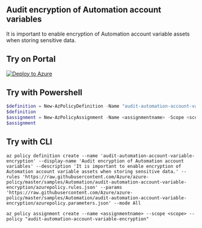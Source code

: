 ## Audit encryption of Automation account variables

It is important to enable encryption of Automation account variable assets when storing sensitive data.

## Try on Portal

[![Deploy to Azure](https://aka.ms/deploytoazurebutton)](https://portal.azure.com/#blade/Microsoft_Azure_Policy/CreatePolicyDefinitionBlade/uri/https%3A%2F%2Fraw.githubusercontent.com%2FAzure%2Fazure-policy%2Fmaster%2Fsamples%2FAutomation%2Faudit-automation-account-variable-encryption%2Fazurepolicy.json)

## Try with Powershell

````powershell
$definition = New-AzPolicyDefinition -Name "audit-automation-account-variable-encryption" -DisplayName "Audit encryption of Automation account variables" -description "It is important to enable encryption of Automation account variable assets when storing sensitive data." -Policy 'https://raw.githubusercontent.com/Azure/azure-policy/master/samples/Automation/audit-automation-account-variable-encryption/azurepolicy.rules.json' -Parameter 'https://raw.githubusercontent.com/Azure/azure-policy/master/samples/Automation/audit-automation-account-variable-encryption/azurepolicy.parameters.json' -Mode All
$definition
$assignment = New-AzPolicyAssignment -Name <assignmentname> -Scope <scope>  -PolicyDefinition $definition
$assignment 
````

## Try with CLI

````cli
az policy definition create --name 'audit-automation-account-variable-encryption' --display-name 'Audit encryption of Automation account variables' --description 'It is important to enable encryption of Automation account variable assets when storing sensitive data.' --rules 'https://raw.githubusercontent.com/Azure/azure-policy/master/samples/Automation/audit-automation-account-variable-encryption/azurepolicy.rules.json' --params 'https://raw.githubusercontent.com/Azure/azure-policy/master/samples/Automation/audit-automation-account-variable-encryption/azurepolicy.parameters.json' --mode All

az policy assignment create --name <assignmentname> --scope <scope> --policy "audit-automation-account-variable-encryption" 
````
